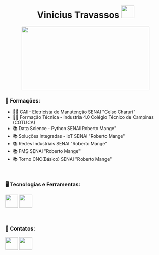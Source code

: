 <div align=center>
<h1>Vinicius Travassos <code><img width="40px" src=https://icongr.am/devicon/apple-original.svg?size=128&color=currentColor/></code></h1>
</div>

<div align=center>
<code><img width="400px" height="200px" src="https://www.revistaferramental.com.br/admin/images/artigos/industria-4-0-o-que-e-conceitos.jpg"/></code></h1>

</div>

<div>

### 🏫 Formações:
  
- 👨‍🎓 CAI - Eletricista de Manutenção SENAI "Celso Charuri"
- 👨‍🎓 Formação Técnica - Industria 4.0 Colégio Técnico de Campinas (COTUCA)
- 📚 Data Science - Python SENAI Roberto Mange"
- 📚 Soluções Integradas - IoT SENAI "Roberto Mange"
- 📚 Redes Industriais SENAI "Roberto Mange"
- 📚 FMS SENAI "Roberto Mange"
- 📚 Torno CNC(Básico) SENAI "Roberto Mange"

<br>

### 🖥️ Tecnologias e Ferramentas:

<code><img  width="40px" src="https://icongr.am/devicon/python-original.svg?size=128&color=currentColor"/></code>
<code><img  width="40px" src="https://icongr.am/devicon/cplusplus-original.svg?size=128&color=currentColor"/></code>

<br>

### 📶 Contatos:

<a href="https://www.linkedin.com/in/viniciustravassos/"><code><img  width="40px" src="https://icongr.am/devicon/linkedin-original.svg?size=128&color=currentColor"/></code></a>
<a href="mailto:viniciustravassos0411@gmail.com"><code><img  width="40px" src="https://icongr.am/clarity/email.svg?size=128&color=currentColor"/></code></a>

  
</div>

